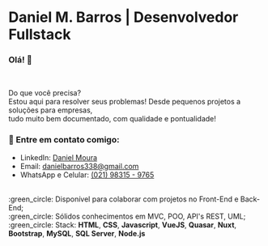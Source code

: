 # Daniel M. Barros | Desenvolvedor Fullstack<br>

### Olá! :wave:

<br>

Do que você precisa?<br>
Estou aqui para resolver seus problemas! Desde pequenos projetos a soluções para empresas, <br>
tudo muito bem documentado, com qualidade e pontualidade!<br>

### :email: Entre em contato comigo:
 - LinkedIn: [Daniel Moura](https://www.linkedin.com/in/danielmouradev/)
 - Email: danielbarros338@gmail.com
 - WhatsApp e Celular: [(021) 98315 - 9765](https://api.whatsapp.com/send?phone=5521983159765) 

<br>
 :green_circle: Disponível para colaborar com projetos no Front-End e Back-End; <br>
 :green_circle: Sólidos conhecimentos em MVC, POO, API's REST, UML; <br>
 :green_circle: Stack: <strong>HTML</strong>, <strong>CSS</strong>, <strong>Javascript</strong>, <strong>VueJS</strong>, <strong>Quasar</strong>, <strong>Nuxt</strong>, <strong>Bootstrap</strong>, <strong>MySQL</strong>, <strong>SQL Server</strong>, <strong> Node.js </strong>
<br> 
